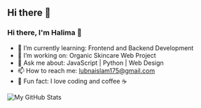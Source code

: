 ## Hi there 👋

### Hi there, I'm Halima 👋

- 🌱 I’m currently learning: Frontend and Backend Development
- 🔭 I’m working on: Organic Skincare Web Project
- 💬 Ask me about: JavaScript | Python | Web Design
- 📫 How to reach me: lubnaislam175@gmail.com
- 🧠 Fun fact: I love coding and coffee ☕

![My GitHub Stats](https://github-readme-stats.vercel.app/api?username=Halima-Akther&show_icons=true&theme=tokyonight)

